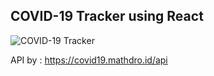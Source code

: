 ## COVID-19 Tracker using React

![COVID-19 Tracker](https://drive.google.com/uc?export=view&id=1xErtK4GeHqzkkvChozZ1a3QSh5UqYNUi)

API by : https://covid19.mathdro.id/api

